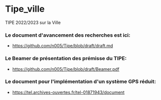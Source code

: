 # Tipe_ville
TIPE 2022/2023 sur la Ville

### Le document d'avancement des recherches est ici:
* https://github.com/n005/Tipe/blob/draft/draft.md

### Le Beamer de présentation des prémisse du TIPE:
* https://github.com/n005/Tipe/blob/draft/Beamer.pdf

### Le document pour l'implémentation d'un système GPS réduit:
* https://tel.archives-ouvertes.fr/tel-01871943/document
